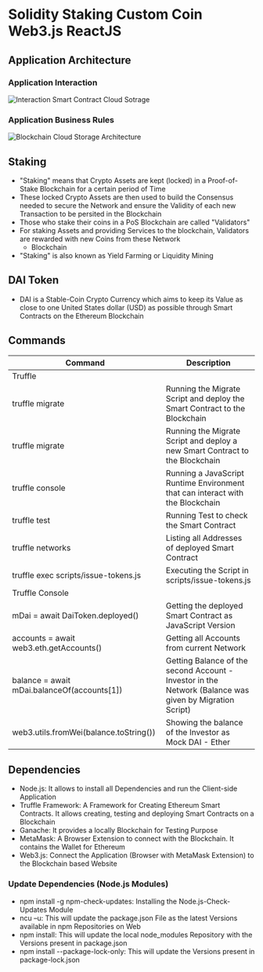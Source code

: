 # Solidity Staking Custom Coin Web3.js ReactJS

## Application Architecture

### Application Interaction

![Interaction Smart Contract Cloud Sotrage](https://user-images.githubusercontent.com/29623199/122016354-467e5a00-cdc1-11eb-92d7-69c0b322e9c2.JPG)

### Application Business Rules

![Blockchain Cloud Storage Architecture](https://user-images.githubusercontent.com/29623199/122016430-56963980-cdc1-11eb-94da-187ba21ff75e.JPG)

## Staking

* "Staking" means that Crypto Assets are kept (locked) in a Proof-of-Stake Blockchain for a certain period of Time
* These locked Crypto Assets are then used to build the Consensus needed to secure the Network and ensure the Validity
  of each new Transaction to be persited in the Blockchain
* Those who stake their coins in a PoS Blockchain are called "Validators"
* For staking Assets and providing Services to the blockchain, Validators are rewarded with new Coins from these Network
  - Blockchain
* "Staking" is also known as Yield Farming or Liquidity Mining

## DAI Token

* DAI is a Stable-Coin Crypto Currency which aims to keep its Value as close to one United States dollar (USD) as possible through Smart Contracts on the Ethereum Blockchain

## Commands

| Command | Description |
| --- | --- |
| Truffle | |
| truffle migrate | Running the Migrate Script and deploy the Smart Contract to the Blockchain |
| truffle migrate | Running the Migrate Script and deploy a new Smart Contract to the Blockchain |
| truffle console | Running a JavaScript Runtime Environment that can interact with the Blockchain |
| truffle test | Running Test to check the Smart Contract |
| truffle networks | Listing all Addresses of deployed Smart Contract |
| truffle exec scripts/issue-tokens.js | Executing the Script in scripts/issue-tokens.js |
| Truffle Console | |
| mDai = await DaiToken.deployed() | Getting the deployed Smart Contract as JavaScript Version |
| accounts = await web3.eth.getAccounts() | Getting all Accounts from current Network |
| balance = await mDai.balanceOf(accounts[1]) | Getting Balance of the second Account - Investor in the Network (Balance was given by Migration Script) |
| web3.utils.fromWei(balance.toString()) | Showing the balance of the Investor as Mock DAI - Ether |

## Dependencies

* Node.js: It allows to install all Dependencies and run the Client-side Application
* Truffle Framework: A Framework for Creating Ethereum Smart Contracts. It allows creating, testing and deploying Smart
  Contracts on a Blockchain
* Ganache: It provides a locally Blockchain for Testing Purpose
* MetaMask: A Browser Extension to connect with the Blockchain. It contains the Wallet for Ethereum
* Web3.js: Connect the Application (Browser with MetaMask Extension) to the Blockchain based Website

### Update Dependencies (Node.js Modules)

* npm install -g npm-check-updates: Installing the Node.js-Check-Updates Module
* ncu –u: This will update the package.json File as the latest Versions available in npm Repositories on Web
* npm install: This will update the local node_modules Repository with the Versions present in package.json
* npm install --package-lock-only: This will update the Versions present in package-lock.json
